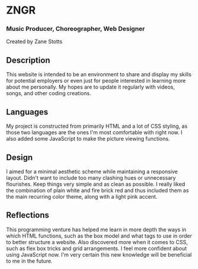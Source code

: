 # ZNGR
### Music Producer, Choreographer, Web Designer

Created by Zane Stotts

## Description

This website is intended to be an environment to share and display my skills for potential employers or even just for people interested in learning more about me personally. My hopes are to update it regularly with videos, songs, and other coding creations.

## Languages

My project is constructed from primarily HTML and a lot of CSS styling, as those two languages are the ones I'm most comfortable with right now. I also added some JavaScript to make the picture viewing functions.

## Design

I aimed for a minimal aesthetic scheme while maintaining a responsive layout. Didn't want to include too many clashing hues or unnecessary flourishes. Keep things very simple and as clean as possible. I really liked the combination of plain white and fire brick red and thus included them as the main recurring color theme, along with a light pink accent.

## Reflections

This programming venture has helped me learn in more depth the ways in which HTML functions, such as the box model and what tags to use in order to better structure a website. Also discovered more when it comes to CSS, such as flex box tricks and grid arrangements. I feel more confident about using JavaScript now. I'm very certain this new knowledge will be beneficial to me in the future.